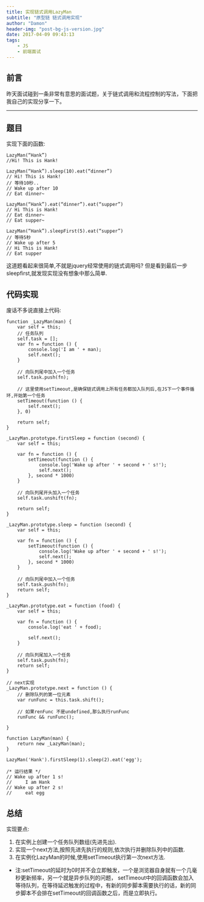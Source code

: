 ```yaml
---
title: 实现链式调用LazyMan
subtitle: "原型链 链式调用实现"
author: "Damon"
header-img: "post-bg-js-version.jpg"
date: 2017-04-09 09:43:13
tags:
    - JS
    - 前端面试
---
```


## 前言

昨天面试碰到一条非常有意思的面试题，关于链式调用和流程控制的写法，下面把我自己的实现分享一下。

---

## 题目

实现下面的函数:

```
LazyMan(“Hank”)
//Hi! This is Hank!

LazyMan(“Hank”).sleep(10).eat(“dinner”)
// Hi! This is Hank!
// 等待10秒..
// Wake up after 10
// Eat dinner~

LazyMan(“Hank”).eat(“dinner”).eat(“supper”)
// Hi This is Hank!
// Eat dinner~
// Eat supper~

LazyMan(“Hank”).sleepFirst(5).eat(“supper”)
// 等待5秒
// Wake up after 5
// Hi This is Hank!
// Eat supper

```

这道题看起来很简单,不就是jquery经常使用的链式调用吗?
但是看到最后一步sleepfirst,就发现实现没有想象中那么简单.

## 代码实现

废话不多说直接上代码:

```
function _LazyMan(man) {
    var self = this;
    // 任务队列
    self.task = [];
    var fn = function () {
        console.log('I am ' + man);
        self.next();
    }

    // 向队列尾中加入一个任务
    self.task.push(fn);

    // 这里使用setTimeout,是确保链式调用上所有任务都加入队列后,在JS下一个事件循环,开始第一个任务
    setTimeout(function () {
        self.next();
    }, 0)

    return self;
}

_LazyMan.prototype.firstSleep = function (second) {
    var self = this;

    var fn = function () {
        setTimeout(function () {
            console.log('Wake up after ' + second + ' s!');
            self.next();
        }, second * 1000)
    }

    // 向队列尾开头加入一个任务
    self.task.unshift(fn);

    return self;
}

_LazyMan.prototype.sleep = function (second) {
    var self = this;

    var fn = function () {
        setTimeout(function () {
            console.log('Wake up after ' + second + ' s!');
            self.next();
        }, second * 1000)
    }

    // 向队列尾中加入一个任务
    self.task.push(fn);
    return self;
}

_LazyMan.prototype.eat = function (food) {
    var self = this;

    var fn = function () {
        console.log('eat ' + food);

        self.next();
    }

    // 向队列尾加入一个任务
    self.task.push(fn);
    return self;
}

// next实现
_LazyMan.prototype.next = function () {
    // 删除队列的第一位元素
    var runFunc = this.task.shift();

    // 如果renFunc 不是undefined,那么执行runFunc
    runFunc && runFunc();

}

function LazyMan(man) {
    return new _LazyMan(man);
}

LazyMan('Hank').firstSleep(1).sleep(2).eat('egg');

/* 运行结果 */
// Wake up after 1 s!
//     I am Hank
// Wake up after 2 s!
//     eat egg

```
## 总结

实现要点:
1. 在实例上创建一个任务队列数组(先进先出).
2. 实现一个next方法,按照先进先执行的规则,依次执行并删除队列中的函数.
3. 在实例化LazyMan的时候,使用setTimeout执行第一次next方法.

* 注:setTimeout的延时为0时并不会立即触发，一个是浏览器自身就有一个几毫秒更新频率，另一个就是异步队列的问题，
setTimeout中的回调函数会加入等待队列，在等待延迟触发的过程中，有新的同步脚本需要执行的话，新的同步脚本不会排在setTimeout的回调函数之后，而是立即执行。
















